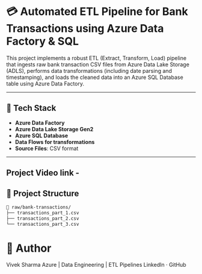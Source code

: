 # 💳 Automated ETL Pipeline for Bank Transactions using Azure Data Factory & SQL

This project implements a robust ETL (Extract, Transform, Load) pipeline that ingests raw bank transaction CSV files from Azure Data Lake Storage (ADLS), performs data transformations (including date parsing and timestamping), and loads the cleaned data into an Azure SQL Database table using Azure Data Factory.

---

## 🚀 Tech Stack

- **Azure Data Factory**
- **Azure Data Lake Storage Gen2**
- **Azure SQL Database**
- **Data Flows for transformations**
- **Source Files**: CSV format

---

## Project Video link - 

## 📁 Project Structure

```bash
📂 raw/bank-transactions/
├── transactions_part_1.csv
├── transactions_part_2.csv
└── transactions_part_3.csv
```
# 👤 Author
Vivek Sharma
Azure | Data Engineering | ETL Pipelines
LinkedIn · GitHub

